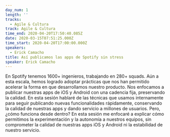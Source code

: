 ```yaml
---
day_num: 1
length: ''
tracks:
  - Agile & Cultura
track: Agile & Cultura
time_end: 2020-04-20T17:50:40.085Z
date: 2020-03-15T07:51:25.000Z
time_start: 2020-04-20T17:00:00.000Z
speakers:
  - Erick Camacho
title: Así publicamos las apps de Spotify sin stress
speaker: Erick Camacho
---
```


En Spotify tenemos 1600+ ingenieros, trabajando en 280+ squads. Aún a esta escala, hemos logrado adoptar prácticas que nos han permitido acelerar la forma en que desarrollamos nuestro producto. Nos enfocamos a publicar nuestras apps de iOS y Android con una cadencia fija, preservando la calidad. En esta sesión hablaré de las técnicas que usamos internamente para seguir publicando nuevas funcionalidades rápidamente, conservando la calidad de nuestras apps y dando servicio a millones de usuarios. Pero, ¿cómo funciona desde dentro? En esta sesión me enfocaré a explicar cómo permitimos la experimentación y la autonomía a nuestros equipos, sin comprometer la calidad de nuestras apps iOS y Android ni la estabilidad de nuestro servicio.
